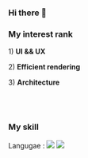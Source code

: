 ### Hi there 👋

<p>
 <h3>My interest rank</h3>
<p>1) <strong>UI && UX</strong></p>
<p>2) <strong>Efficient rendering</strong></p>
<p>3) <strong>Architecture</strong></p>
</P>
<br/>
<br/>
<h3>My skill</h3>
<p>Langugae : 
  <img src="https://img.shields.io/badge/JavaScript-F7DF1E?style=for-the-badge&logo=JavaScript&logoColor=white" /> 
  <img src="https://img.shields.io/badge/TypeScript-3178C6?style=for-the-badge&logo=TypeScript&logoColor=white" /> 
</p>

<!--
**BANGWON-LEE/BANGWON-LEE** is a ✨ _special_ ✨ repository because its `README.md` (this file) appears on your GitHub profile.

Here are some ideas to get you started:

- 🔭 I’m currently working on ...
- 🌱 I’m currently learning ...
- 👯 I’m looking to collaborate on ...
- 🤔 I’m looking for help with ...
- 💬 Ask me about ...
- 📫 How to reach me: ...
- 😄 Pronouns: ...
- ⚡ Fun fact: ...
-->
